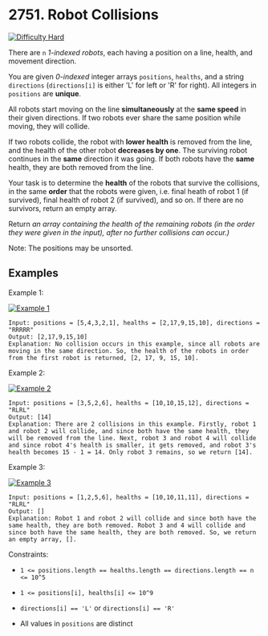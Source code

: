 

# 2751. Robot Collisions

[![Difficulty Hard](https://img.shields.io/badge/Difficulty-Hard-red)]()


There are `n` _1-indexed robots_, each having a position on a line, health, and movement direction.

You are given _0-indexed_ integer arrays `positions`, `healths`, and a string `directions` (`directions[i]` is either 'L' for left or 'R' for right). All integers in `positions` are **unique**.

All robots start moving on the line **simultaneously** at the **same speed** in their given directions. If two robots ever share the same position while moving, they will collide.

If two robots collide, the robot with **lower health** is removed from the line, and the health of the other robot **decreases by one**. The surviving robot continues in the **same** direction it was going. If both robots have the **same** health, they are both removed from the line.

Your task is to determine the **health** of the robots that survive the collisions, in the same **order** that the robots were given, i.e. final heath of robot 1 (if survived), final health of robot 2 (if survived), and so on. If there are no survivors, return an empty array.

Return _an array containing the health of the remaining robots (in the order they were given in the input), after no further collisions can occur.)_

Note: The positions may be unsorted.
 

## Examples

Example 1:


[![Example 1](https://assets.leetcode.com/uploads/2023/05/15/image-20230516011718-12.png)]()

```
Input: positions = [5,4,3,2,1], healths = [2,17,9,15,10], directions = "RRRRR"
Output: [2,17,9,15,10]
Explanation: No collision occurs in this example, since all robots are moving in the same direction. So, the health of the robots in order from the first robot is returned, [2, 17, 9, 15, 10].
```

Example 2:

[![Example 2](https://assets.leetcode.com/uploads/2023/05/15/image-20230516004433-7.png)]()

```
Input: positions = [3,5,2,6], healths = [10,10,15,12], directions = "RLRL"
Output: [14]
Explanation: There are 2 collisions in this example. Firstly, robot 1 and robot 2 will collide, and since both have the same health, they will be removed from the line. Next, robot 3 and robot 4 will collide and since robot 4's health is smaller, it gets removed, and robot 3's health becomes 15 - 1 = 14. Only robot 3 remains, so we return [14].
```

Example 3:

[![Example 3](https://assets.leetcode.com/uploads/2023/05/15/image-20230516005114-9.png)]()

```
Input: positions = [1,2,5,6], healths = [10,10,11,11], directions = "RLRL"
Output: []
Explanation: Robot 1 and robot 2 will collide and since both have the same health, they are both removed. Robot 3 and 4 will collide and since both have the same health, they are both removed. So, we return an empty array, [].
```

Constraints:

- `1 <= positions.length == healths.length == directions.length == n <= 10^5`

- `1 <= positions[i], healths[i] <= 10^9`

- `directions[i] == 'L'` or `directions[i] == 'R'`

- All values in `positions` are distinct
